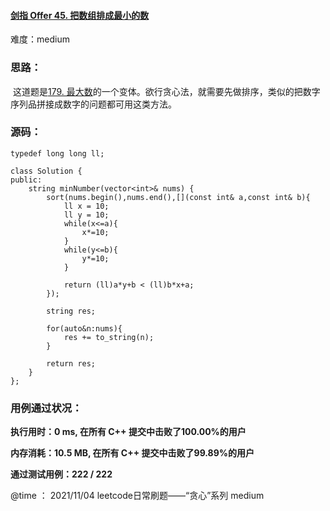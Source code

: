 #### [剑指 Offer 45. 把数组排成最小的数](https://leetcode-cn.com/problems/ba-shu-zu-pai-cheng-zui-xiao-de-shu-lcof/)

难度：medium

### **思路：**

​		这道题是[179. 最大数](https://leetcode-cn.com/problems/largest-number/)的一个变体。欲行贪心法，就需要先做排序，类似的把数字序列品拼接成数字的问题都可用这类方法。

### **源码：**

```
typedef long long ll;

class Solution {
public:
    string minNumber(vector<int>& nums) {
        sort(nums.begin(),nums.end(),[](const int& a,const int& b){
            ll x = 10;
            ll y = 10;
            while(x<=a){
                x*=10;
            }
            while(y<=b){
                y*=10;
            }

            return (ll)a*y+b < (ll)b*x+a;
        });

        string res;

        for(auto&n:nums){
            res += to_string(n);
        }

        return res;
    }
};
```



### **用例通过状况：**

**执行用时：0 ms, 在所有 C++ 提交中击败了100.00%的用户**

**内存消耗：10.5 MB, 在所有 C++ 提交中击败了99.89%的用户**

**通过测试用例：222 / 222**



@time ： 2021/11/04  leetcode日常刷题——“贪心”系列  medium


